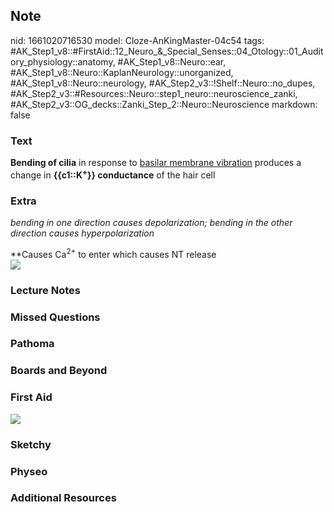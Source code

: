## Note
nid: 1661020716530
model: Cloze-AnKingMaster-04c54
tags: #AK_Step1_v8::#FirstAid::12_Neuro_&_Special_Senses::04_Otology::01_Auditory_physiology::anatomy, #AK_Step1_v8::Neuro::ear, #AK_Step1_v8::Neuro::KaplanNeurology::unorganized, #AK_Step1_v8::Neuro::neurology, #AK_Step2_v3::!Shelf::Neuro::no_dupes, #AK_Step2_v3::#Resources::Neuro::step1_neuro::neuroscience_zanki, #AK_Step2_v3::OG_decks::Zanki_Step_2::Neuro::Neuroscience
markdown: false

### Text
<div>
  <b>Bending of cilia</b> in response to <u>basilar membrane
  vibration</u> produces a change in <b>{{c1::K<sup>+</sup>}}
  conductance</b> of the hair cell
</div>

### Extra
<i>bending in one direction causes depolarization; bending in the
other direction causes hyperpolarization</i>
<div>
  **Causes Ca<sup>2+</sup> to enter which causes NT release
  <div><img src="paste-82033875354152.jpg"></div>
</div>

### Lecture Notes


### Missed Questions


### Pathoma


### Boards and Beyond


### First Aid
<img src="tmphCQYfq.png">

### Sketchy


### Physeo


### Additional Resources

